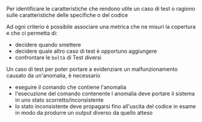 Per identificare le caratteristiche che rendono utile un caso di test o ragiono sulle caratteristiche delle specifiche o del codice

Ad ogni criterio è possibile associare una metrica che ne misuri la copertura e che ci permetta di:
- decidere quando smettere
- decidere quale altro caso di test è opportuno aggiungere
- confrontare le `boltà` di Test diversi

Un caso di test per poter portare a evidenziare un malfunzionamento causato da un'anomalia, è necessario 
- eseguire il comando che contiene l'anomalia
- l'esecuzione del comando contenente l anomalia deve portare il sistema in uno stato scorretto/inconsistente
- lo stato inconsistente deve propagarsi fino all'uscita del codice in esame in modo da produrre un output diverso da quello atteso
